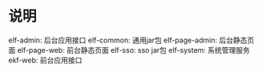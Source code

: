 # 说明 #

elf-admin: 后台应用接口
elf-common: 通用jar包
elf-page-admin: 后台静态页面
elf-page-web: 前台静态页面
elf-sso: sso jar包
elf-system: 系统管理服务
ekf-web: 前台应用接口
